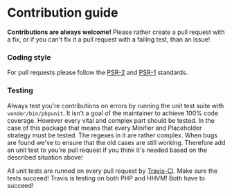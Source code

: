 # Contribution guide
**Contributions are always welcome!**
Please rather create a pull request with a fix, or if you can't fix it a pull request with a failing test, than an issue!

### Coding style
For pull requests please follow the [PSR-2](http://www.php-fig.org/psr/psr-2/) and [PSR-1](http://www.php-fig.org/psr/psr-1/) standards.

### Testing
Always test you're contributions on errors by running the unit test suite with ```vendor/bin/phpunit```. It isn't a goal of the maintainer to achieve 100% code coverage. However every vital and complex part should be tested. 
In the case of this package that means that every Minifier and Placeholder strategy must be tested. The regexes in it are rather complex. When bugs are found we've to ensure that the old cases are still working.
Therefore add an unit test to you're pull request if you think it's needed based on the described situation above!

All unit tests are runned on every pull request by [Travis-CI](https://travis-ci.org/ArjanSchouten/HtmlMinifier). Make sure the tests succeed! Travis is testing on both PHP and HHVM! Both have to succeed!
